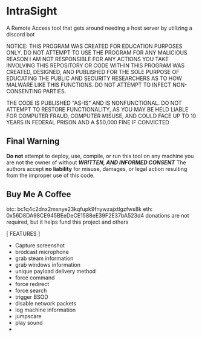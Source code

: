 # IntraSight
A Remote Access tool that gets around needing a host server by utilizing a discord bot

NOTICE:
THIS PROGRAM WAS CREATED FOR EDUCATION PURPOSES ONLY. DO NOT ATTEMPT TO USE THE PROGRAM FOR ANY MALICIOUS REASON
I AM NOT RESPONSIBLE FOR ANY ACTIONS YOU TAKE INVOLVING THIS REPOSITORY OR CODE WITHIN
THIS PROGRAM WAS CREATED, DESIGNED, AND PUBLISHED FOR THE SOLE PURPOSE OF EDUCATING THE PUBLIC AND SECURITY RESEARCHERS AS TO HOW MALWARE
LIKE THIS FUNCTIONS. DO NOT ATTEMPT TO INFECT NON-CONSENTING PARTIES.

THE CODE IS PUBLISHED "AS-IS" AND IS NONFUNCTIONAL.
DO NOT ATTEMPT TO RESTORE FUNCTIONALITY, AS YOU MAY BE HELD LIABLE FOR COMPUTER FRAUD, COMPUTER MISUSE, AND COULD FACE UP TO 10 YEARS IN FEDERAL PRISON
AND A $50,000 FINE IF CONVICTED

## Final Warning
**Do not** attempt to deploy, use, compile, or run this tool on any machine you are not the owner of without ***WRITTEN, AND INFORMED CONSENT***
The authors accept **no liability** for misuse, damages, or legal action resulting from the improper use of this code.

## Buy Me A Coffee
btc: bc1q4c2dnx2mxnye23kqfupk9fnywzajxtlgzfws8k
eth: 0x56D8DA98CE945BEeDeCE1588eE39F2E37bA523d4
donations are not required, but it helps fund this project and others


[ FEATURES ]
  * Capture screenshot
  * brodcast microphone
  * grab steam information
  * grab windows information
  * unique payload delivery method
  * force command
  * force redirect
  * force search
  * trigger BSOD
  * disable network packets
  * log machine information
  * jumpscare
  * play sound
  * 


